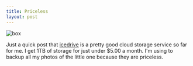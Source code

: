 ```yaml
---
title: Priceless
layout: post
---
```

![box](/assets/box.jpg)

Just a quick post that [icedrive](http://www.icedrive.io) is a pretty good cloud storage service so far for me. I get 1TB of storage for 
just under $5.00 a month. I'm using to backup all my photos of the little one because they are priceless.
